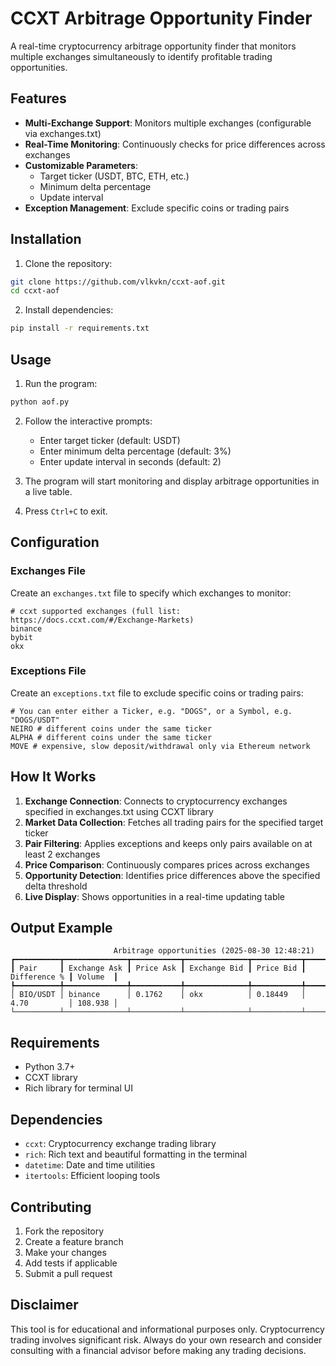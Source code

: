 # CCXT Arbitrage Opportunity Finder

A real-time cryptocurrency arbitrage opportunity finder that monitors multiple exchanges simultaneously to identify profitable trading opportunities.

## Features

- **Multi-Exchange Support**: Monitors multiple exchanges (configurable via exchanges.txt)
- **Real-Time Monitoring**: Continuously checks for price differences across exchanges
- **Customizable Parameters**: 
  - Target ticker (USDT, BTC, ETH, etc.)
  - Minimum delta percentage
  - Update interval
- **Exception Management**: Exclude specific coins or trading pairs

## Installation

1. Clone the repository:
```bash
git clone https://github.com/vlkvkn/ccxt-aof.git
cd ccxt-aof
```

2. Install dependencies:
```bash
pip install -r requirements.txt
```

## Usage

1. Run the program:
```bash
python aof.py
```

2. Follow the interactive prompts:
   - Enter target ticker (default: USDT)
   - Enter minimum delta percentage (default: 3%)
   - Enter update interval in seconds (default: 2)

3. The program will start monitoring and display arbitrage opportunities in a live table.

4. Press `Ctrl+C` to exit.

## Configuration

### Exchanges File

Create an `exchanges.txt` file to specify which exchanges to monitor:

```
# ccxt supported exchanges (full list: https://docs.ccxt.com/#/Exchange-Markets)
binance
bybit
okx
```

### Exceptions File

Create an `exceptions.txt` file to exclude specific coins or trading pairs:

```
# You can enter either a Ticker, e.g. "DOGS", or a Symbol, e.g. "DOGS/USDT"
NEIRO # different coins under the same ticker
ALPHA # different coins under the same ticker
MOVE # expensive, slow deposit/withdrawal only via Ethereum network
```

## How It Works

1. **Exchange Connection**: Connects to cryptocurrency exchanges specified in exchanges.txt using CCXT library
2. **Market Data Collection**: Fetches all trading pairs for the specified target ticker
3. **Pair Filtering**: Applies exceptions and keeps only pairs available on at least 2 exchanges
4. **Price Comparison**: Continuously compares prices across exchanges
5. **Opportunity Detection**: Identifies price differences above the specified delta threshold
6. **Live Display**: Shows opportunities in a real-time updating table

## Output Example

```
                       Arbitrage opportunities (2025-08-30 12:48:21)
┏━━━━━━━━━━┳━━━━━━━━━━━━━━┳━━━━━━━━━━━┳━━━━━━━━━━━━━━┳━━━━━━━━━━━┳━━━━━━━━━━━━━━┳━━━━━━━━━┓
┃ Pair     ┃ Exchange Ask ┃ Price Ask ┃ Exchange Bid ┃ Price Bid ┃ Difference % ┃ Volume  ┃
┡━━━━━━━━━━╇━━━━━━━━━━━━━━╇━━━━━━━━━━━╇━━━━━━━━━━━━━━╇━━━━━━━━━━━╇━━━━━━━━━━━━━━╇━━━━━━━━━┩
│ BIO/USDT │ binance      │ 0.1762    │ okx          │ 0.18449   │ 4.70         │ 108.938 │
└──────────┴──────────────┴───────────┴──────────────┴───────────┴──────────────┴─────────┘
```

## Requirements

- Python 3.7+
- CCXT library
- Rich library for terminal UI

## Dependencies

- `ccxt`: Cryptocurrency exchange trading library
- `rich`: Rich text and beautiful formatting in the terminal
- `datetime`: Date and time utilities
- `itertools`: Efficient looping tools

## Contributing

1. Fork the repository
2. Create a feature branch
3. Make your changes
4. Add tests if applicable
5. Submit a pull request


## Disclaimer

This tool is for educational and informational purposes only. Cryptocurrency trading involves significant risk. Always do your own research and consider consulting with a financial advisor before making any trading decisions.